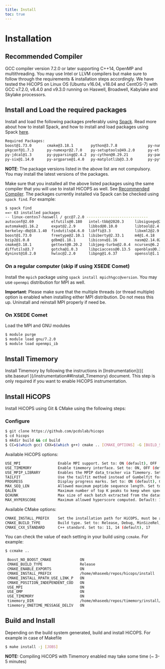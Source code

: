 ```yaml
---
title: Install
toc: true
---
```

# Installation

## Recommended Compiler
GCC compiler version 7.2.0 or later supporting C++14, OpenMP and multithreading. You may use Intel or LLVM compilers but make sure to follow through the requirements & installation steps accordingly. We have tested the HiCOPS on Linux OS (Ubuntu v16.04, v18.04 and CentOS-7) with GCC v7.2.0, v8.4.0 and v9.3.0 running on Haswell, Broadwell, Kabylake and Skylake processors.

## Install and Load the required packages
Install and load the following packages preferably using [Spack](https://spack.readthedocs.io). Read more about how to install Spack, and how to install and load packages using Spack [here](https://spack.readthedocs.io/en/latest/getting_started.html).

```bash
Required Packages:
boost@1.73.0       cmake@3.18.1        python@3.7.8              py-numpy@1.19.1         py-setuptools-scm@4.1.2     py-kiwisolver@1.1.0    py-python-dateutil@2.8.0
pkgconf@1.7.3      py-numexpr@2.7.0    py-setuptools@49.2.0      py-et-xmlfile@1.0.1     py-pillow@7.2.0             py-bottleneck@1.2.1    papi@6.0.0.1
py-jdcal@1.3       py-pyparsing@2.4.2  py-cython@0.29.21         py-pandas@1.1.0         py-subprocess32@3.5.4       py-cycler@0.10.0       py-openpyxl@3.0.3    
py-six@1.14.0      py-argparse@1.4.0   py-matplotlib@3.3.0       py-pytz@2019.3
```

**NOTE**: The package versions listed in the above list are not compulsory. You may install the latest versions of the packages. 

Make sure that you installed all the above listed packages using the same compiler that you will use to install HiCOPS as well. See [Recommended Compiler](##Recommended-Compiler). The packages currently installed via Spack can be checked using `spack find`. For example:

```bash
$ spack find
==> 63 installed packages
-- linux-centos7-haswell / gcc@7.2.0 ----------------------------
autoconf@2.69        elfutils@0.180   intel-tbb@2020.3     libsigsegv@2.12  papi@6.0.0.1         py-kiwisolver@1.1.0  py-python-dateutil@2.8.0  readline@8.0
automake@1.16.2      expat@2.2.9      libbsd@0.10.0        libtool@2.4.6    perl@5.30.3          py-matplotlib@3.3.0  py-pytz@2019.3            sqlite@3.31.1
berkeley-db@18.1.40  findutils@4.6.0  libffi@3.3           libxml2@2.9.10   pkgconf@1.7.3        py-numexpr@2.7.0     py-setuptools@49.2.0      tar@1.32
boost@1.73.0         freetype@2.10.1  libiberty@2.33.1     m4@1.4.18        py-bottleneck@1.2.1  py-numpy@1.19.1      py-setuptools-scm@4.1.2   texinfo@6.5
bzip2@1.0.8          gdbm@1.18.1      libiconv@1.16        nasm@2.14.02     py-cycler@0.10.0     py-openpyxl@3.0.3    py-six@1.14.0             util-macros@1.19.1
cmake@3.18.1         gettext@0.20.2   libjpeg-turbo@2.0.4  ncurses@6.2      py-cython@0.29.21    py-pandas@1.1.0      py-subprocess32@3.5.4     xz@5.2.5
diffutils@3.7        gotcha@1.0.3     libpciaccess@0.13.5  openblas@0.3.10  py-et-xmlfile@1.0.1  py-pillow@7.2.0      python@3.7.8              zlib@1.2.11
dyninst@10.2.0       hwloc@2.2.0      libpng@1.6.37        openssl@1.1.1g   py-jdcal@1.3         py-pyparsing@2.4.2   qhull@2020.1
```

### On a regular computer (skip if using XSEDE Comet)
Install the `mpich` package using `spack install mpich%gcc@version`. You may use `openmpi` distribution for MPI as well. 

**Important**: Please make sure that the multiple threads (or thread multiple) option is enabled when installing either MPI distribution. Do not mess this up. Uninstall and reinstall MPI properly if need be.

### On XSEDE Comet
Load the MPI and GNU modules
```bash
$ module purge
$ module load gnu/7.2.0
$ module load openmpi_ib
```

## Install Timemory
Install Timemory by following the instructions in [Instrumentation]({{ site.baseurl }}/instrumentation##Install_Timemory) document. This step is only required if you want to enable HiCOPS instrumentation.

## Install HiCOPS
Install HiCOPS using Git & CMake using the following steps:

### Configure

```bash
$ git clone https://github.com/pcdslab/hicops
$ cd hicops
$ mkdir build && cd build
$ CC=$(which gcc) CXX=$(which g++) cmake .. [CMAKE_OPTIONS] -G [BUILD_SYSTEM] [HICOPS_OPTIONS]
```

Available HiCOPS options:

```bash
USE_MPI                 Enable MPI support. Set to: ON (default), OFF
USE_TIMEMORY            Enable timemory interface. Set to: ON, OFF (default) => Requires timemory installation.
USE_MPIP_LIBRARY        Enables the MPIP data_tracker via Timemory. Set to: ON, OFF (default) => Requires timemory installation. 
TAILFIT                 Use the tailfit method instead of Gumbelfit for e-value computation. Set to: ON (default), OFF
PROGRESS                Display progress marks. Set to: ON (default), OFF
MAX_SEQ_LEN             Allowed maximum peptide sequence length. Set to: 7 to 60. Default: 60
QALEN                   Maximum number of top K peaks to keep when spectrum preprocess. Default: 100
QCHUNK                  Max size of each batch extracted from the dataset. Default: 10000
MAX_HYPERSCORE          Maximum allowed hyperscore computed. Default: 100
```

Available CMake options:

```bash
CMAKE_INSTALL_PREFIX    Set the installation path for HiCOPS, must be a writable directory without sudo
CMAKE_BUILD_TYPE        Build type. Set to: Release, Debug, MinSizeRel, RelWithDebInfo (default)
CMAKE_CXX_STANDARD      C++ standard. Set to: 11, 14 (default), 17
```

You can check the value of each setting in your build using `ccmake`. For example: 

```bash
$ ccmake ..

 Boost_NO_BOOST_CMAKE             ON
 CMAKE_BUILD_TYPE                 Release
 CMAKE_ENABLE_EXPORTS             ON
 CMAKE_INSTALL_PREFIX             /home/mhaseeb/repos/hicops/install
 CMAKE_INSTALL_RPATH_USE_LINK_P   ON
 CMAKE_POSITION_INDEPENDENT_COD   ON
 USE_MPI                          ON
 USE_OMP                          ON
 USE_TIMEMORY                     ON
 timemory_DIR                     /home/mhaseeb/repos/timemory/install/share/cmake/timemory
 timemory_ONETIME_MESSAGE_DELIV   ON
```

## Build and Install

Depending on the build system generated, build and install HiCOPS. For example in case of Makefile

```bash
$ make install -j [JOBS]
```

**NOTE:** Compiling HiCOPS with Timemory enabled may take some time (~ 3-5 minutes)